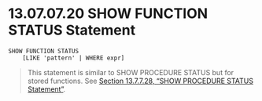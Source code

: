 # 13.07.07.20 SHOW FUNCTION STATUS Statement

	SHOW FUNCTION STATUS
	    [LIKE 'pattern' | WHERE expr]

> This statement is similar to SHOW PROCEDURE STATUS but for stored functions. See [Section 13.7.7.28, “SHOW PROCEDURE STATUS Statement”](https://dev.mysql.com/doc/refman/8.0/en/show-procedure-status.html).